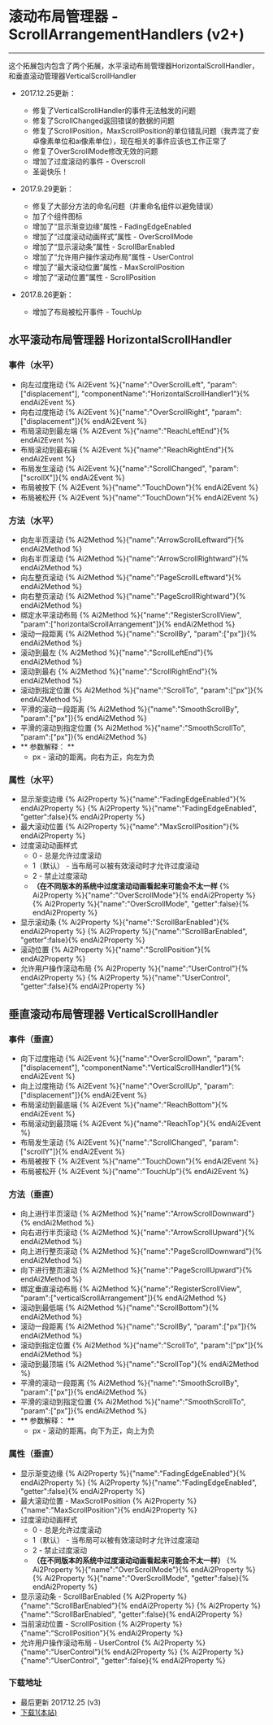 # 滚动布局管理器 - ScrollArrangementHandlers (v2+)

---

这个拓展包内包含了两个拓展，水平滚动布局管理器HorizontalScrollHandler，和垂直滚动管理器VerticalScrollHandler

* 2017.12.25更新：
  * 修复了VerticalScrollHandler的事件无法触发的问题
  * 修复了ScrollChanged返回错误的数据的问题
  * 修复了ScrollPosition，MaxScrollPosition的单位错乱问题（我弄混了安卓像素单位和ai像素单位），现在相关的事件应该也工作正常了
  * 修复了OverScrollMode修改无效的问题
  * 增加了过度滚动的事件 - Overscroll
  * 圣诞快乐！

* 2017.9.29更新：
  * 修复了大部分方法的命名问题（并重命名组件以避免错误）
  * 加了个组件图标
  * 增加了“显示渐变边缘”属性 - FadingEdgeEnabled
  * 增加了“过度滚动动画样式”属性 - OverScrollMode
  * 增加了“显示滚动条”属性 - ScrollBarEnabled
  * 增加了“允许用户操作滚动布局”属性 - UserControl
  * 增加了“最大滚动位置”属性 - MaxScrollPosition
  * 增加了“滚动位置”属性 - ScrollPosition

* 2017.8.26更新：
  * 增加了布局被松开事件 - TouchUp


## 水平滚动布局管理器 HorizontalScrollHandler

### 事件（水平）

* 向左过度拖动
  {% Ai2Event %}{"name":"OverScrollLeft", "param":["displacement"], "componentName":"HorizontalScrollHandler1"}{% endAi2Event %}
* 向右过度拖动
  {% Ai2Event %}{"name":"OverScrollRight", "param":["displacement"]}{% endAi2Event %}
* 布局滚动到最左端
  {% Ai2Event %}{"name":"ReachLeftEnd"}{% endAi2Event %}
* 布局滚动到最右端
  {% Ai2Event %}{"name":"ReachRightEnd"}{% endAi2Event %}
* 布局发生滚动
  {% Ai2Event %}{"name":"ScrollChanged", "param":["scrollX"]}{% endAi2Event %}
* 布局被按下
  {% Ai2Event %}{"name":"TouchDown"}{% endAi2Event %}
* 布局被松开
  {% Ai2Event %}{"name":"TouchDown"}{% endAi2Event %}

### 方法（水平）

* 向左半页滚动
  {% Ai2Method %}{"name":"ArrowScrollLeftward"}{% endAi2Method %}
* 向右半页滚动
  {% Ai2Method %}{"name":"ArrowScrollRightward"}{% endAi2Method %}
* 向左整页滚动
  {% Ai2Method %}{"name":"PageScrollLeftward"}{% endAi2Method %}
* 向右整页滚动
  {% Ai2Method %}{"name":"PageScrollRightward"}{% endAi2Method %}
* 绑定水平滚动布局
  {% Ai2Method %}{"name":"RegisterScrollView", "param":["horizontalScrollArrangement"]}{% endAi2Method %}
* 滚动一段距离
  {% Ai2Method %}{"name":"ScrollBy", "param":["px"]}{% endAi2Method %}
* 滚动到最左
  {% Ai2Method %}{"name":"ScrollLeftEnd"}{% endAi2Method %}
* 滚动到最右
  {% Ai2Method %}{"name":"ScrollRightEnd"}{% endAi2Method %}
* 滚动到指定位置
  {% Ai2Method %}{"name":"ScrollTo", "param":["px"]}{% endAi2Method %}
* 平滑的滚动一段距离
  {% Ai2Method %}{"name":"SmoothScrollBy", "param":["px"]}{% endAi2Method %}
* 平滑的滚动到指定位置
  {% Ai2Method %}{"name":"SmoothScrollTo", "param":["px"]}{% endAi2Method %}
* ** 参数解释： **
  * px - 滚动的距离。向右为正，向左为负

### 属性（水平）

* 显示渐变边缘
  {% Ai2Property %}{"name":"FadingEdgeEnabled"}{% endAi2Property %}
  {% Ai2Property %}{"name":"FadingEdgeEnabled", "getter":false}{% endAi2Property %}
* 最大滚动位置
  {% Ai2Property %}{"name":"MaxScrollPosition"}{% endAi2Property %}
* 过度滚动动画样式
  * 0 - 总是允许过度滚动
  * 1（默认） - 当布局可以被有效滚动时才允许过度滚动
  * 2 - 禁止过度滚动
  * **（在不同版本的系统中过度滚动动画看起来可能会不太一样**
  {% Ai2Property %}{"name":"OverScrollMode"}{% endAi2Property %}
  {% Ai2Property %}{"name":"OverScrollMode", "getter":false}{% endAi2Property %}
* 显示滚动条
  {% Ai2Property %}{"name":"ScrollBarEnabled"}{% endAi2Property %}
  {% Ai2Property %}{"name":"ScrollBarEnabled", "getter":false}{% endAi2Property %}
* 滚动位置
  {% Ai2Property %}{"name":"ScrollPosition"}{% endAi2Property %}
* 允许用户操作滚动布局
  {% Ai2Property %}{"name":"UserControl"}{% endAi2Property %}
  {% Ai2Property %}{"name":"UserControl", "getter":false}{% endAi2Property %}

## 垂直滚动布局管理器 VerticalScrollHandler

### 事件（垂直）

* 向下过度拖动
  {% Ai2Event %}{"name":"OverScrollDown", "param":["displacement"], "componentName":"VerticalScrollHandler1"}{% endAi2Event %}
* 向上过度拖动
  {% Ai2Event %}{"name":"OverScrollUp", "param":["displacement"]}{% endAi2Event %}
* 布局滚动到最底端
  {% Ai2Event %}{"name":"ReachBottom"}{% endAi2Event %}
* 布局滚动到最顶端
  {% Ai2Event %}{"name":"ReachTop"}{% endAi2Event %}
* 布局发生滚动
  {% Ai2Event %}{"name":"ScrollChanged", "param":["scrollY"]}{% endAi2Event %}
* 布局被按下
  {% Ai2Event %}{"name":"TouchDown"}{% endAi2Event %}
* 布局被松开
  {% Ai2Event %}{"name":"TouchUp"}{% endAi2Event %}

### 方法（垂直）

* 向上进行半页滚动
  {% Ai2Method %}{"name":"ArrowScrollDownward"}{% endAi2Method %}
* 向右进行半页滚动
  {% Ai2Method %}{"name":"ArrowScrollUpward"}{% endAi2Method %}
* 向上进行整页滚动
  {% Ai2Method %}{"name":"PageScrollDownward"}{% endAi2Method %}
* 向下进行整页滚动
  {% Ai2Method %}{"name":"PageScrollUpward"}{% endAi2Method %}
* 绑定垂直滚动布局
  {% Ai2Method %}{"name":"RegisterScrollView", "param":["verticalScrollArrangement"]}{% endAi2Method %}
* 滚动到最低端
  {% Ai2Method %}{"name":"ScrollBottom"}{% endAi2Method %}
* 滚动一段距离
  {% Ai2Method %}{"name":"ScrollBy", "param":["px"]}{% endAi2Method %}
* 滚动到指定位置
  {% Ai2Method %}{"name":"ScrollTo", "param":["px"]}{% endAi2Method %}
* 滚动到最顶端
  {% Ai2Method %}{"name":"ScrollTop"}{% endAi2Method %}
* 平滑的滚动一段距离
  {% Ai2Method %}{"name":"SmoothScrollBy", "param":["px"]}{% endAi2Method %}
* 平滑的滚动到指定位置
  {% Ai2Method %}{"name":"SmoothScrollTo", "param":["px"]}{% endAi2Method %}
* ** 参数解释： **
  * px - 滚动的距离。向下为正，向上为负

### 属性（垂直）

* 显示渐变边缘
  {% Ai2Property %}{"name":"FadingEdgeEnabled"}{% endAi2Property %}
  {% Ai2Property %}{"name":"FadingEdgeEnabled", "getter":false}{% endAi2Property %}
* 最大滚动位置 - MaxScrollPosition
  {% Ai2Property %}{"name":"MaxScrollPosition"}{% endAi2Property %}
* 过度滚动动画样式
  * 0 - 总是允许过度滚动
  * 1（默认） - 当布局可以被有效滚动时才允许过度滚动
  * 2 - 禁止过度滚动
  * **（在不同版本的系统中过度滚动动画看起来可能会不太一样）**
  {% Ai2Property %}{"name":"OverScrollMode"}{% endAi2Property %}
  {% Ai2Property %}{"name":"OverScrollMode", "getter":false}{% endAi2Property %}
* 显示滚动条 - ScrollBarEnabled
  {% Ai2Property %}{"name":"ScrollBarEnabled"}{% endAi2Property %}
  {% Ai2Property %}{"name":"ScrollBarEnabled", "getter":false}{% endAi2Property %}
* 当前滚动位置 - ScrollPosition
  {% Ai2Property %}{"name":"ScrollPosition"}{% endAi2Property %}
* 允许用户操作滚动布局 - UserControl
  {% Ai2Property %}{"name":"UserControl"}{% endAi2Property %}
  {% Ai2Property %}{"name":"UserControl", "getter":false}{% endAi2Property %}

### 下载地址

* 最后更新 2017.12.25 (v3)
* <a href="/aix/cn.colintree.aix.ScrollArrangementHandlers.aix" target="_blank">下载1(本站)</a>